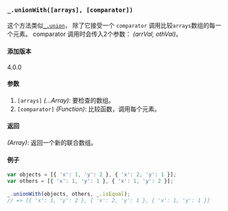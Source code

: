 ### `_.unionWith([arrays], [comparator])`[​](#_unionwitharrays-comparator "_unionwitharrays-comparator的直接链接")

这个方法类似[`_.union`](#union)， 除了它接受一个 `comparator` 调用比较`arrays`数组的每一个元素。 comparator 调用时会传入2个参数： _(arrVal, othVal)_。

#### 添加版本

4.0.0

#### 参数

1.  `[arrays]` _(...Array)_: 要检查的数组。
2.  `[comparator]` _(Function)_: 比较函数，调用每个元素。

#### 返回

_(Array)_: 返回一个新的联合数组。

#### 例子

```js
var objects = [{ 'x': 1, 'y': 2 }, { 'x': 2, 'y': 1 }];
var others = [{ 'x': 1, 'y': 1 }, { 'x': 1, 'y': 2 }];
 
_.unionWith(objects, others, _.isEqual);
// => [{ 'x': 1, 'y': 2 }, { 'x': 2, 'y': 1 }, { 'x': 1, 'y': 1 }]

```